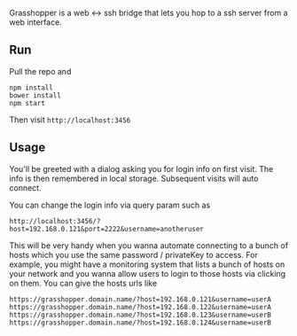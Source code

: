 Grasshopper is a web <-> ssh bridge that lets you hop to a ssh server from a web interface.

Run
---

Pull the repo and
```
npm install
bower install
npm start
```
Then visit `http://localhost:3456`

Usage
-----

You'll be greeted with a dialog asking you for login info on first visit. The info is then remembered in local storage. Subsequent visits will auto connect.

You can change the login info via query param such as

```
http://localhost:3456/?host=192.168.0.121&port=2222&username=anotheruser
```

This will be very handy when you wanna automate connecting to a bunch of hosts which you use the same password / privateKey to access. For example, you might have a monitoring system that lists a bunch of hosts on your network and you wanna allow users to login to those hosts via clicking on them. You can give the hosts urls like

```
https://grasshopper.domain.name/?host=192.168.0.121&username=userA
https://grasshopper.domain.name/?host=192.168.0.122&username=userA
https://grasshopper.domain.name/?host=192.168.0.123&username=userB
https://grasshopper.domain.name/?host=192.168.0.124&username=userB
```

